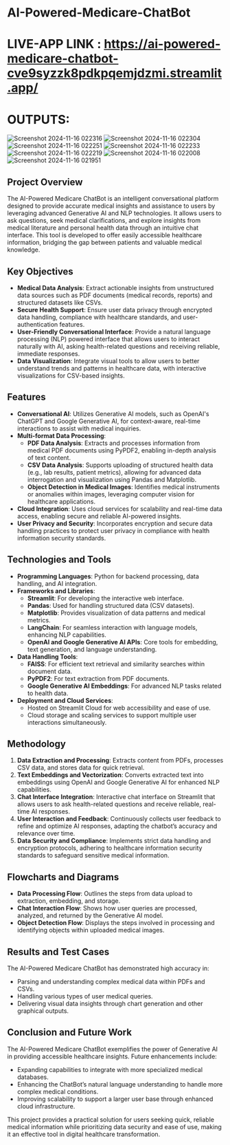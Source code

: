 # AI-Powered-Medicare-ChatBot
# LIVE-APP LINK : https://ai-powered-medicare-chatbot-cve9syzzk8pdkpqemjdzmi.streamlit.app/
# OUTPUTS:
![Screenshot 2024-11-16 022316](https://github.com/user-attachments/assets/28ad3b99-b8bb-4d0a-8cc1-2c2857a4530f)
![Screenshot 2024-11-16 022304](https://github.com/user-attachments/assets/f558322e-8b7a-42b8-b2e8-0c3081f7746e)
![Screenshot 2024-11-16 022251](https://github.com/user-attachments/assets/4756681f-b60a-4f5e-aeb5-3077eb0d2f06)
![Screenshot 2024-11-16 022233](https://github.com/user-attachments/assets/d499c338-d4ac-40a4-ae09-4c5a49962195)
![Screenshot 2024-11-16 022219](https://github.com/user-attachments/assets/b60ba247-a515-4a31-b58e-34a7f14351ba)
![Screenshot 2024-11-16 022008](https://github.com/user-attachments/assets/3b7e5538-fbba-44f7-8e61-81174ed52b32)
![Screenshot 2024-11-16 021951](https://github.com/user-attachments/assets/cee4466a-6bce-426c-85ba-394b3c46c62b)

## Project Overview
The AI-Powered Medicare ChatBot is an intelligent conversational platform designed to provide accurate medical insights and assistance to users by leveraging advanced Generative AI and NLP technologies. It allows users to ask questions, seek medical clarifications, and explore insights from medical literature and personal health data through an intuitive chat interface. This tool is developed to offer easily accessible healthcare information, bridging the gap between patients and valuable medical knowledge.

## Key Objectives
- **Medical Data Analysis**: Extract actionable insights from unstructured data sources such as PDF documents (medical records, reports) and structured datasets like CSVs.
- **Secure Health Support**: Ensure user data privacy through encrypted data handling, compliance with healthcare standards, and user-authentication features.
- **User-Friendly Conversational Interface**: Provide a natural language processing (NLP) powered interface that allows users to interact naturally with AI, asking health-related questions and receiving reliable, immediate responses.
- **Data Visualization**: Integrate visual tools to allow users to better understand trends and patterns in healthcare data, with interactive visualizations for CSV-based insights.

## Features
- **Conversational AI**: Utilizes Generative AI models, such as OpenAI's ChatGPT and Google Generative AI, for context-aware, real-time interactions to assist with medical inquiries.
- **Multi-format Data Processing**:
  - **PDF Data Analysis**: Extracts and processes information from medical PDF documents using PyPDF2, enabling in-depth analysis of text content.
  - **CSV Data Analysis**: Supports uploading of structured health data (e.g., lab results, patient metrics), allowing for advanced data interrogation and visualization using Pandas and Matplotlib.
  - **Object Detection in Medical Images**: Identifies medical instruments or anomalies within images, leveraging computer vision for healthcare applications.
- **Cloud Integration**: Uses cloud services for scalability and real-time data access, enabling secure and reliable AI-powered insights.
- **User Privacy and Security**: Incorporates encryption and secure data handling practices to protect user privacy in compliance with health information security standards.

## Technologies and Tools
- **Programming Languages**: Python for backend processing, data handling, and AI integration.
- **Frameworks and Libraries**:
  - **Streamlit**: For developing the interactive web interface.
  - **Pandas**: Used for handling structured data (CSV datasets).
  - **Matplotlib**: Provides visualization of data patterns and medical metrics.
  - **LangChain**: For seamless interaction with language models, enhancing NLP capabilities.
  - **OpenAI and Google Generative AI APIs**: Core tools for embedding, text generation, and language understanding.
- **Data Handling Tools**:
  - **FAISS**: For efficient text retrieval and similarity searches within document data.
  - **PyPDF2**: For text extraction from PDF documents.
  - **Google Generative AI Embeddings**: For advanced NLP tasks related to health data.
- **Deployment and Cloud Services**:
  - Hosted on Streamlit Cloud for web accessibility and ease of use.
  - Cloud storage and scaling services to support multiple user interactions simultaneously.

## Methodology
1. **Data Extraction and Processing**: Extracts content from PDFs, processes CSV data, and stores data for quick retrieval.
2. **Text Embeddings and Vectorization**: Converts extracted text into embeddings using OpenAI and Google Generative AI for enhanced NLP capabilities.
3. **Chat Interface Integration**: Interactive chat interface on Streamlit that allows users to ask health-related questions and receive reliable, real-time AI responses.
4. **User Interaction and Feedback**: Continuously collects user feedback to refine and optimize AI responses, adapting the chatbot’s accuracy and relevance over time.
5. **Data Security and Compliance**: Implements strict data handling and encryption protocols, adhering to healthcare information security standards to safeguard sensitive medical information.

## Flowcharts and Diagrams
- **Data Processing Flow**: Outlines the steps from data upload to extraction, embedding, and storage.
- **Chat Interaction Flow**: Shows how user queries are processed, analyzed, and returned by the Generative AI model.
- **Object Detection Flow**: Displays the steps involved in processing and identifying objects within uploaded medical images.

## Results and Test Cases
The AI-Powered Medicare ChatBot has demonstrated high accuracy in:
- Parsing and understanding complex medical data within PDFs and CSVs.
- Handling various types of user medical queries.
- Delivering visual data insights through chart generation and other graphical outputs.

## Conclusion and Future Work
The AI-Powered Medicare ChatBot exemplifies the power of Generative AI in providing accessible healthcare insights. Future enhancements include:
- Expanding capabilities to integrate with more specialized medical databases.
- Enhancing the ChatBot’s natural language understanding to handle more complex medical conditions.
- Improving scalability to support a larger user base through enhanced cloud infrastructure.

This project provides a practical solution for users seeking quick, reliable medical information while prioritizing data security and ease of use, making it an effective tool in digital healthcare transformation.
